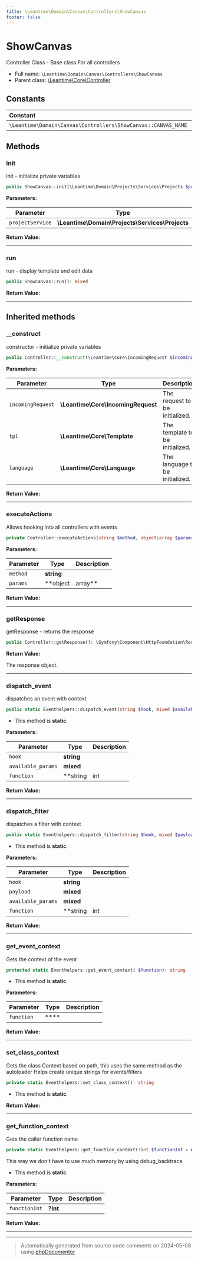 ```yaml
---
title: \Leantime\Domain\Canvas\Controllers\ShowCanvas
footer: false
---
```


# ShowCanvas

Controller Class - Base class For all controllers



* Full name: `\Leantime\Domain\Canvas\Controllers\ShowCanvas`
* Parent class: [\Leantime\Core\Controller](../../../Core/Controller.md)



## Constants

| Constant | Type | Value |
|:---      |:---  |:---   |
|`\Leantime\Domain\Canvas\Controllers\ShowCanvas::CANVAS_NAME`||&#039;??&#039;|

## Methods

### init

init - initialize private variables

```php
public ShowCanvas::init(\Leantime\Domain\Projects\Services\Projects $projectService): mixed
```








**Parameters:**

| Parameter | Type | Description |
|-----------|------|-------------|
| `projectService` | **\Leantime\Domain\Projects\Services\Projects** |  |


**Return Value:**





---
### run

run - display template and edit data

```php
public ShowCanvas::run(): mixed
```









**Return Value:**





---


## Inherited methods

### __construct

constructor - initialize private variables

```php
public Controller::__construct(\Leantime\Core\IncomingRequest $incomingRequest, \Leantime\Core\Template $tpl, \Leantime\Core\Language $language): mixed
```








**Parameters:**

| Parameter | Type | Description |
|-----------|------|-------------|
| `incomingRequest` | **\Leantime\Core\IncomingRequest** | The request to be initialized. |
| `tpl` | **\Leantime\Core\Template** | The template to be initialized. |
| `language` | **\Leantime\Core\Language** | The language to be initialized. |


**Return Value:**





---
### executeActions

Allows hooking into all controllers with events

```php
private Controller::executeActions(string $method, object|array $params): void
```








**Parameters:**

| Parameter | Type | Description |
|-----------|------|-------------|
| `method` | **string** |  |
| `params` | **object|array** |  |


**Return Value:**





---
### getResponse

getResponse - returns the response

```php
public Controller::getResponse(): \Symfony\Component\HttpFoundation\Response
```









**Return Value:**

The response object.



---
### dispatch_event

dispatches an event with context

```php
public static Eventhelpers::dispatch_event(string $hook, mixed $available_params = [], string|int|null $function = null): void
```



* This method is **static**.




**Parameters:**

| Parameter | Type | Description |
|-----------|------|-------------|
| `hook` | **string** |  |
| `available_params` | **mixed** |  |
| `function` | **string|int|null** |  |


**Return Value:**





---
### dispatch_filter

dispatches a filter with context

```php
public static Eventhelpers::dispatch_filter(string $hook, mixed $payload, mixed $available_params = [], string|int|null $function = null): mixed
```



* This method is **static**.




**Parameters:**

| Parameter | Type | Description |
|-----------|------|-------------|
| `hook` | **string** |  |
| `payload` | **mixed** |  |
| `available_params` | **mixed** |  |
| `function` | **string|int|null** |  |


**Return Value:**





---
### get_event_context

Gets the context of the event

```php
protected static Eventhelpers::get_event_context( $function): string
```



* This method is **static**.




**Parameters:**

| Parameter | Type | Description |
|-----------|------|-------------|
| `function` | **** |  |


**Return Value:**





---
### set_class_context

Gets the class Context based on path, this uses the same method as the autoloader
Helps create unique strings for events/filters

```php
private static Eventhelpers::set_class_context(): string
```



* This method is **static**.





**Return Value:**





---
### get_function_context

Gets the caller function name

```php
private static Eventhelpers::get_function_context(?int $functionInt = null): string
```

This way we don't have to use much memory by using debug_backtrace

* This method is **static**.




**Parameters:**

| Parameter | Type | Description |
|-----------|------|-------------|
| `functionInt` | **?int** |  |


**Return Value:**





---


---
> Automatically generated from source code comments on 2024-05-08 using [phpDocumentor](http://www.phpdoc.org/)
